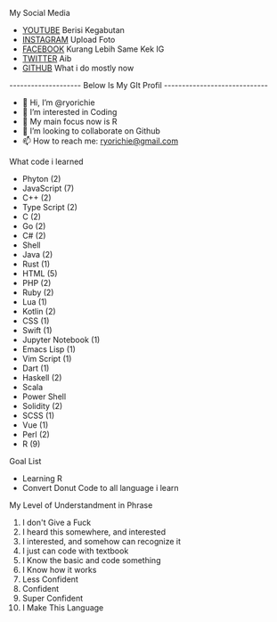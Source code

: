 My Social Media
- [YOUTUBE](https://www.youtube.com/channel/UCc3BiBjA9_6_E95aH5IbKgA) Berisi Kegabutan
- [INSTAGRAM](https://www.instagram.com/ryo_richiee/) Upload Foto
- [FACEBOOK](https://web.facebook.com/ryo.richie.1) Kurang Lebih Same Kek IG
- [TWITTER](https://twitter.com/ryo_richiee) Aib
- [GITHUB](github.com/ryorichie) What i do mostly now












-------------------- Below Is My GIt Profil -----------------------------















- 👋 Hi, I’m @ryorichie
- 👀 I’m interested in Coding
- 🌱 My main focus now is R
- 💞️ I’m looking to collaborate on Github
- 📫 How to reach me: ryorichie@gmail.com


What code i learned
- Phyton (2)
- JavaScript (7)
- C++ (2)
- Type Script (2)
- C (2)
- Go (2)
- C# (2)
- Shell
- Java (2)
- Rust (1)
- HTML (5)
- PHP (2)
- Ruby (2)
- Lua (1)
- Kotlin (2)
- CSS (1)
- Swift (1)
- Jupyter Notebook (1)
- Emacs Lisp (1)
- Vim Script (1)
- Dart (1)
- Haskell (2)
- Scala
- Power Shell
- Solidity (2)
- SCSS (1)
- Vue (1)
- Perl (2)
- R (9)

Goal List
- Learning R
- Convert Donut Code to all language i learn

My Level of Understandment in Phrase
1. I don't Give a Fuck
2. I heard this somewhere, and interested
3. I interested, and somehow can recognize it
4. I just can code with textbook
5. I Know the basic and code something
6. I Know how it works
7. Less Confident
8. Confident
9. Super Confident
10. I Make This Language
